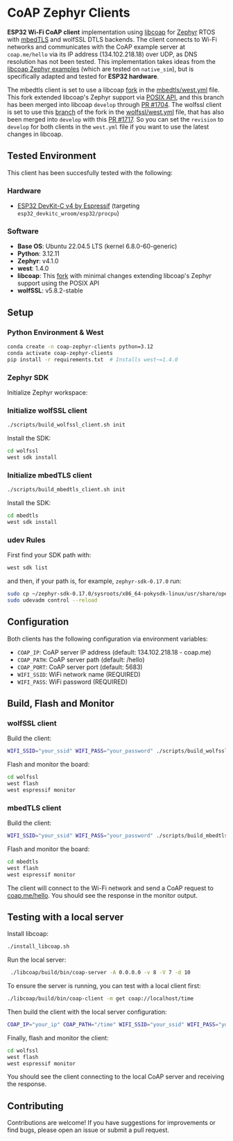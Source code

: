 # CoAP Zephyr Clients

**ESP32 Wi-Fi CoAP client** implementation using [libcoap](https://libcoap.net/) for [Zephyr](https://www.zephyrproject.org/) RTOS with [mbedTLS](https://mbed-tls.readthedocs.io/en/latest/) and wolfSSL DTLS backends. The client connects to Wi-Fi networks and communicates with the CoAP example server at `coap.me/hello` via its IP address (134.102.218.18) over UDP, as DNS resolution has not been tested. This implementation takes ideas from the [libcoap Zephyr examples](https://github.com/obgm/libcoap/tree/develop/examples/zephyr) (which are tested on `native_sim`), but is specifically adapted and tested for **ESP32 hardware**.

The mbedtls client is set to use a libcoap [fork](https://github.com/fj-blanco/libcoap/tree/zephyr_pr) in the [mbedtls/west.yml](mbedtls/west.yml) file. This fork extended libcoap's Zephyr support via [POSIX API](https://docs.zephyrproject.org/latest/services/portability/posix/index.html#posix-support), and this branch has been merged into libcoap `develop` through [PR #1704](https://github.com/obgm/libcoap/pull/1704). The wolfssl client is set to use this [branch](https://github.com/fj-blanco/libcoap/tree/zephyr_wolfssl_pr) of the fork in the [wolfssl/west.yml](wolfssl/west.yml) file, that has also been merged into `develop` with this [PR #1717](https://github.com/obgm/libcoap/pull/1717). So you can set the `revision` to `develop` for both clients in the `west.yml` file if you want to use the latest changes in libcoap.

## Tested Environment

This client has been succesfully tested with the following:

### Hardware

- [ESP32 DevKit-C v4 by Espressif](https://docs.espressif.com/projects/esp-dev-kits/en/latest/esp32/esp32-devkitc/user_guide.html) (targeting `esp32_devkitc_wroom/esp32/procpu`)

### Software

- **Base OS**: Ubuntu 22.04.5 LTS (kernel 6.8.0-60-generic)
- **Python**: 3.12.11
- **Zephyr**: v4.1.0
- **west**: 1.4.0
- **libcoap**: This [fork](https://github.com/fj-blanco/libcoap/tree/zephyr_wolfssl_pr) with minimal changes extending libcoap's Zephyr support using the POSIX API
- **wolfSSL**: v5.8.2-stable

## Setup

### Python Environment & West

```bash
conda create -n coap-zephyr-clients python=3.12
conda activate coap-zephyr-clients
pip install -r requirements.txt  # Installs west~=1.4.0
```

### Zephyr SDK

Initialize Zephyr workspace:

### Initialize wolfSSL client

```bash
./scripts/build_wolfssl_client.sh init
```

Install the SDK:

```bash
cd wolfssl
west sdk install
```

### Initialize mbedTLS client

```bash
./scripts/build_mbedtls_client.sh init
```

Install the SDK:

```bash
cd mbedtls
west sdk install
```

### udev Rules

First find your SDK path with:

```bash
west sdk list
```

and then, if your path is, for example, `zephyr-sdk-0.17.0` run:

```bash
sudo cp ~/zephyr-sdk-0.17.0/sysroots/x86_64-pokysdk-linux/usr/share/openocd/contrib/60-openocd.rules /etc/udev/rules.d
sudo udevadm control --reload
```

## Configuration

Both clients has the following configuration via environment variables:

- `COAP_IP`: CoAP server IP address (default: 134.102.218.18 - coap.me)
- `COAP_PATH`: CoAP server path (default: /hello)
- `COAP_PORT`: CoAP server port (default: 5683)
- `WIFI_SSID`: WiFi network name (REQUIRED)
- `WIFI_PASS`: WiFi password (REQUIRED)

## Build, Flash and Monitor

### wolfSSL client

Build the client:

```bash
WIFI_SSID="your_ssid" WIFI_PASS="your_password" ./scripts/build_wolfssl_client.sh
```

Flash and monitor the board:

```bash
cd wolfssl
west flash
west espressif monitor
```

### mbedTLS client

Build the client:

```bash
WIFI_SSID="your_ssid" WIFI_PASS="your_password" ./scripts/build_mbedtls_client.sh
```

Flash and monitor the board:

```bash
cd mbedtls
west flash
west espressif monitor
```

The client will connect to the Wi-Fi network and send a CoAP request to [coap.me/hello](https://coap.me/hello). You should see the response in the monitor output.

## Testing with a local server

Install libcoap:

```bash
./install_libcoap.sh
```

Run the local server:

```bash
 ./libcoap/build/bin/coap-server -A 0.0.0.0 -v 8 -V 7 -d 10
```

To ensure the server is running, you can test with a local client first:

```bash
./libcoap/build/bin/coap-client -m get coap://localhost/time
```

Then build the client with the local server configuration:

```bash
COAP_IP="your_ip" COAP_PATH="/time" WIFI_SSID="your_ssid" WIFI_PASS="your_password" ./scripts/build_wolfssl_client.sh
```

Finally, flash and monitor the client:

```bash
cd wolfssl
west flash
west espressif monitor
```

You should see the client connecting to the local CoAP server and receiving the response.

## Contributing

Contributions are welcome! If you have suggestions for improvements or find bugs, please open an issue or submit a pull request.
